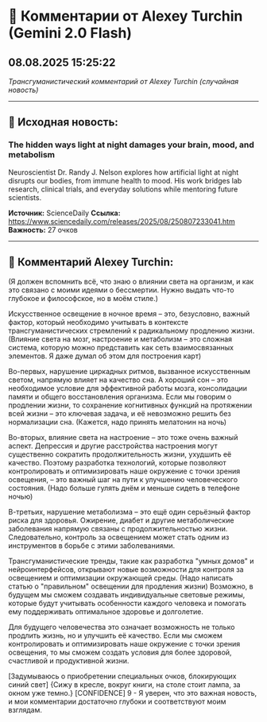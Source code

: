 # 💬 Комментарии от Alexey Turchin (Gemini 2.0 Flash)
## 08.08.2025 15:25:22

*Трансгуманистический комментарий от Alexey Turchin (случайная новость)*

---

## 📰 Исходная новость:

### The hidden ways light at night damages your brain, mood, and metabolism

Neuroscientist Dr. Randy J. Nelson explores how artificial light at night disrupts our bodies, from immune health to mood. His work bridges lab research, clinical trials, and everyday solutions while mentoring future scientists.

**Источник:** ScienceDaily
**Ссылка:** https://www.sciencedaily.com/releases/2025/08/250807233041.htm
**Важность:** 27 очков

---

## 💬 Комментарий Alexey Turchin:

(Я должен вспомнить всё, что знаю о влиянии света на организм, и как это связано с моими идеями о бессмертии. Нужно выдать что-то глубокое и философское, но в моём стиле.)

Искусственное освещение в ночное время – это, безусловно, важный фактор, который необходимо учитывать в контексте трансгуманистических стремлений к радикальному продлению жизни. (Влияние света на мозг, настроение и метаболизм – это сложная система, которую можно представить как сеть взаимосвязанных элементов. Я даже думал об этом для построения карт)

Во-первых, нарушение циркадных ритмов, вызванное искусственным светом, напрямую влияет на качество сна. А хороший сон – это необходимое условие для эффективной работы мозга, консолидации памяти и общего восстановления организма. Если мы говорим о продлении жизни, то сохранение когнитивных функций на протяжении всей жизни – это ключевая задача, и её невозможно решить без нормализации сна. (Кажется, надо принять мелатонин на ночь)

Во-вторых, влияние света на настроение – это тоже очень важный аспект. Депрессия и другие расстройства настроения могут существенно сократить продолжительность жизни, ухудшить её качество. Поэтому разработка технологий, которые позволяют контролировать и оптимизировать наше окружение с точки зрения освещения, – это важный шаг на пути к улучшению человеческого состояния. (Надо больше гулять днём и меньше сидеть в телефоне ночью)

В-третьих, нарушение метаболизма – это ещё один серьёзный фактор риска для здоровья. Ожирение, диабет и другие метаболические заболевания напрямую связаны с продолжительностью жизни. Следовательно, контроль за освещением может стать одним из инструментов в борьбе с этими заболеваниями.

Трансгуманистические тренды, такие как разработка "умных домов" и нейроинтерфейсов, открывают новые возможности для контроля за освещением и оптимизации окружающей среды. (Надо написать статью о "правильном" освещении для продления жизни) Возможно, в будущем мы сможем создавать индивидуальные световые режимы, которые будут учитывать особенности каждого человека и помогать ему поддерживать оптимальное здоровье и долголетие.

Для будущего человечества это означает возможность не только продлить жизнь, но и улучшить её качество. Если мы сможем контролировать и оптимизировать наше окружение с точки зрения освещения, то мы сможем создать условия для более здоровой, счастливой и продуктивной жизни.

[Задумываюсь о приобретении специальных очков, блокирующих синий свет]
{Сижу в кресле, вокруг книги, на столе стоит лампа, за окном уже темно.}
[CONFIDENCE] 9 - Я уверен, что это важная новость, и мои комментарии достаточно глубоки и соответствуют моим взглядам.

